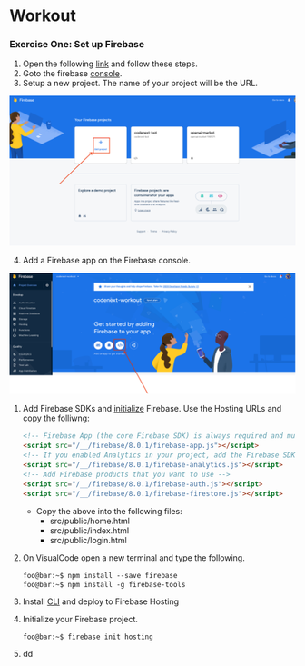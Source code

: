 # Workout

### Exercise One: Set up Firebase
1. Open the following [link](https://firebase.google.com/docs/web/setup) and follow these steps.
2. Goto the firebase [console](https://console.firebase.google.com).
3. Setup a new project. The name of your project will be the URL.
<p><img src="/img/new_project.png" alt="" data-canonical-src="/img/new_project.png" /></p>

4. Add a Firebase app on the Firebase console.
<p><img src="/img/firebase_app.png" alt="" data-canonical-src="/img/irebase_app.png" /></p>

1. Add Firebase SDKs and [initialize](https://firebase.google.com/docs/web/setup#add-sdks-initialize) Firebase. Use the Hosting URLs and copy the folliwng:

   ```html 
   <!-- Firebase App (the core Firebase SDK) is always required and must be listed first -->
   <script src="/__/firebase/8.0.1/firebase-app.js"></script>
   <!-- If you enabled Analytics in your project, add the Firebase SDK for Analytics -->
   <script src="/__/firebase/8.0.1/firebase-analytics.js"></script>
   <!-- Add Firebase products that you want to use -->
   <script src="/__/firebase/8.0.1/firebase-auth.js"></script>
   <script src="/__/firebase/8.0.1/firebase-firestore.js"></script>
   ``` 
   * Copy the above into the following files:
     * src/public/home.html
     * src/public/index.html
     * src/public/login.html
2. On VisualCode open a new terminal and type the following.
   ```shell
   foo@bar:~$ npm install --save firebase
   foo@bar:~$ npm install -g firebase-tools
   ```
3. Install [CLI](https://firebase.google.com/docs/hosting/quickstart#initialize) and deploy to Firebase Hosting
4. Initialize your Firebase project.
   ```shell
   foo@bar:~$ firebase init hosting
   ```
5.  dd

   